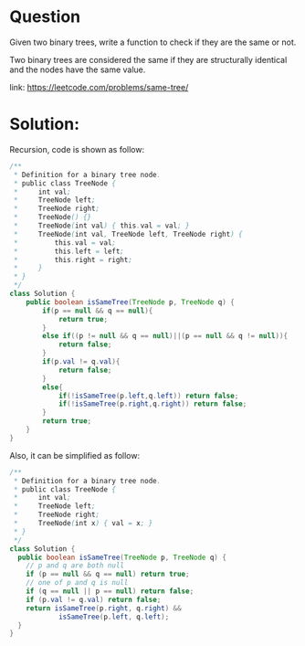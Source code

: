 # Question
Given two binary trees, write a function to check if they are the same or not.

Two binary trees are considered the same if they are structurally identical and the nodes have the same value.

link: https://leetcode.com/problems/same-tree/

# Solution:

Recursion, code is shown as follow:

```java
/**
 * Definition for a binary tree node.
 * public class TreeNode {
 *     int val;
 *     TreeNode left;
 *     TreeNode right;
 *     TreeNode() {}
 *     TreeNode(int val) { this.val = val; }
 *     TreeNode(int val, TreeNode left, TreeNode right) {
 *         this.val = val;
 *         this.left = left;
 *         this.right = right;
 *     }
 * }
 */
class Solution {
    public boolean isSameTree(TreeNode p, TreeNode q) {
        if(p == null && q == null){
            return true;
        }
        else if((p != null && q == null)||(p == null && q != null)){
            return false;
        }
        if(p.val != q.val){
            return false;
        }
        else{
            if(!isSameTree(p.left,q.left)) return false;
            if(!isSameTree(p.right,q.right)) return false;
        }
        return true;
    }
}
```

Also, it can be simplified as follow:

```java
/**
 * Definition for a binary tree node.
 * public class TreeNode {
 *     int val;
 *     TreeNode left;
 *     TreeNode right;
 *     TreeNode(int x) { val = x; }
 * }
 */
class Solution {
  public boolean isSameTree(TreeNode p, TreeNode q) {
    // p and q are both null
    if (p == null && q == null) return true;
    // one of p and q is null
    if (q == null || p == null) return false;
    if (p.val != q.val) return false;
    return isSameTree(p.right, q.right) &&
            isSameTree(p.left, q.left);
  }
}
```